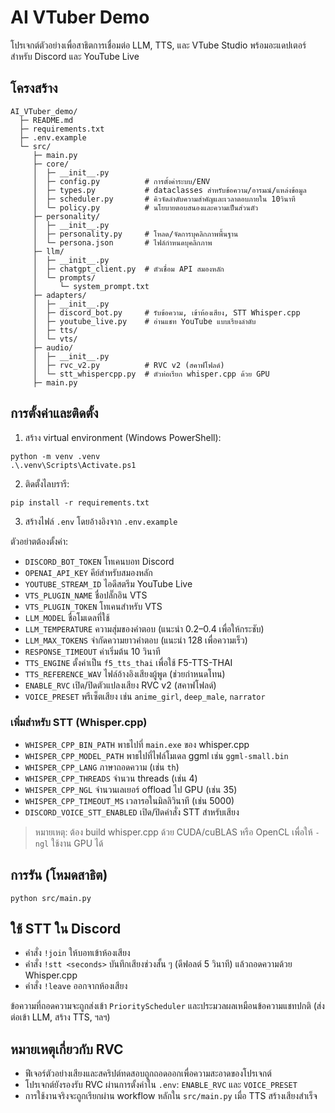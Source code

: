 # AI VTuber Demo

โปรเจกต์ตัวอย่างเพื่อสาธิตการเชื่อมต่อ LLM, TTS, และ VTube Studio พร้อมอะแดปเตอร์สำหรับ Discord และ YouTube Live

## โครงสร้าง
```
AI_VTuber_demo/
  ├─ README.md
  ├─ requirements.txt
  ├─ .env.example
  └─ src/
     ├─ main.py
     ├─ core/
     │  ├─ __init__.py
     │  ├─ config.py          # การตั้งค่าระบบ/ENV
     │  ├─ types.py           # dataclasses สำหรับข้อความ/อารมณ์/แหล่งข้อมูล
     │  ├─ scheduler.py       # คิวจัดลำดับความสำคัญและเวลาตอบภายใน 10วินาที
     │  └─ policy.py          # นโยบายตอบสนองและความเป็นส่วนตัว
     ├─ personality/
     │  ├─ __init__.py
     │  ├─ personality.py     # โหลด/จัดการบุคลิกภาพพื้นฐาน
     │  └─ persona.json       # ไฟล์กำหนดบุคลิกภาพ
     ├─ llm/
     │  ├─ __init__.py
     │  ├─ chatgpt_client.py  # ตัวเชื่อม API สมองหลัก
     │  └─ prompts/
     │     └─ system_prompt.txt
     ├─ adapters/
     │  ├─ __init__.py
     │  ├─ discord_bot.py     # รับข้อความ, เข้าห้องเสียง, STT Whisper.cpp
     │  ├─ youtube_live.py    # อ่านแชท YouTube แบบเรียงลำดับ
     │  ├─ tts/
     │  └─ vts/
     ├─ audio/
     │  ├─ __init__.py
     │  ├─ rvc_v2.py          # RVC v2 (สคาฟโฟลด์)
     │  └─ stt_whispercpp.py  # ตัวห่อเรียก whisper.cpp ด้วย GPU
     ├─ main.py
```

## การตั้งค่าและติดตั้ง
1) สร้าง virtual environment (Windows PowerShell):
```
python -m venv .venv
.\.venv\Scripts\Activate.ps1
```
2) ติดตั้งไลบรารี:
```
pip install -r requirements.txt
```
3) สร้างไฟล์ `.env` โดยอ้างอิงจาก `.env.example`

ตัวอย่าตต้องตั้งค่า:
- `DISCORD_BOT_TOKEN` โทเคนบอท Discord
- `OPENAI_API_KEY` คีย์สำหรับสมองหลัก
- `YOUTUBE_STREAM_ID` ไอดีสตรีม YouTube Live
- `VTS_PLUGIN_NAME` ชื่อปลั๊กอิน VTS
- `VTS_PLUGIN_TOKEN` โทเคนสำหรับ VTS
- `LLM_MODEL` ชื่อโมเดลที่ใช้
- `LLM_TEMPERATURE` ความสุ่มของคำตอบ (แนะนำ 0.2–0.4 เพื่อให้กระชับ)
- `LLM_MAX_TOKENS` จำกัดความยาวคำตอบ (แนะนำ 128 เพื่อความเร็ว)
- `RESPONSE_TIMEOUT` ค่าเริ่มต้น 10 วินาที
- `TTS_ENGINE` ตั้งค่าเป็น `f5_tts_thai` เพื่อใช้ F5-TTS-THAI
- `TTS_REFERENCE_WAV` ไฟล์อ้างอิงเสียงผู้พูด (ช่วยกำหนดโทน)
- `ENABLE_RVC` เปิด/ปิดตัวแปลงเสียง RVC v2 (สคาฟโฟลด์)
- `VOICE_PRESET` พรีเซ็ตเสียง เช่น `anime_girl`, `deep_male`, `narrator`

### เพิ่มสำหรับ STT (Whisper.cpp)
- `WHISPER_CPP_BIN_PATH` พาธไปที่ `main.exe` ของ whisper.cpp
- `WHISPER_CPP_MODEL_PATH` พาธไปที่ไฟล์โมเดล ggml เช่น `ggml-small.bin`
- `WHISPER_CPP_LANG` ภาษาถอดความ (เช่น `th`)
- `WHISPER_CPP_THREADS` จำนวน threads (เช่น 4)
- `WHISPER_CPP_NGL` จำนวนเลเยอร์ offload ไป GPU (เช่น 35)
- `WHISPER_CPP_TIMEOUT_MS` เวลารอในมิลลิวินาที (เช่น 5000)
- `DISCORD_VOICE_STT_ENABLED` เปิด/ปิดคำสั่ง STT สำหรับเสียง

> หมายเหตุ: ต้อง build whisper.cpp ด้วย CUDA/cuBLAS หรือ OpenCL เพื่อให้ `-ngl` ใช้งาน GPU ได้

## การรัน (โหมดสาธิต)
```
python src/main.py
```

## ใช้ STT ใน Discord
- คำสั่ง `!join` ให้บอทเข้าห้องเสียง
- คำสั่ง `!stt <seconds>` บันทึกเสียงช่วงสั้น ๆ (ดีฟอลต์ 5 วินาที) แล้วถอดความด้วย Whisper.cpp
- คำสั่ง `!leave` ออกจากห้องเสียง

ข้อความที่ถอดความจะถูกส่งเข้า `PriorityScheduler` และประมวลผลเหมือนข้อความแชทปกติ (ส่งต่อเข้า LLM, สร้าง TTS, ฯลฯ)

## หมายเหตุเกี่ยวกับ RVC
- ฟีเจอร์ตัวอย่างเสียงและสคริปต์ทดสอบถูกถอดออกเพื่อความสะอาดของโปรเจกต์
- โปรเจกต์ยังรองรับ RVC ผ่านการตั้งค่าใน `.env`: `ENABLE_RVC` และ `VOICE_PRESET`
- การใช้งานจริงจะถูกเรียกผ่าน workflow หลักใน `src/main.py` เมื่อ TTS สร้างเสียงสำเร็จ